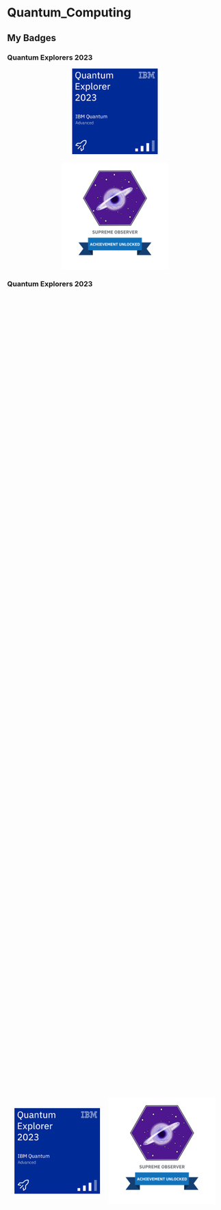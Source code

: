 # Quantum_Computing

## My Badges

### Quantum Explorers 2023
<div style="display: flex; flex-direction: column; align-items: center;">
    <img src="./_badges/quantum-explorer-2023-advanced.png" width="200" style="margin-bottom: 10px;">
    <img src="./_badges/badge_quantum_explorers_2023.png" width="250" style="margin-top: 10px;">
</div>

### Quantum Explorers 2023

<div style="display: flex; justify-content: center; align-items: center; height: 100vh;">
    <img src="./_badges/quantum-explorer-2023-advanced.png" width="200" style="margin-right: 10px;">
    <img src="./_badges/badge_quantum_explorers_2023.png" width="250" style="margin-left: 10px;">
</div>


### Quantum Explorers 2023

<div style="display: flex; justify-content: center; align-items: center; height: 100vh; flex-direction: column;">
    <img src="./_badges/quantum-explorer-2023-advanced.png" width="200" style="margin-bottom: 10px;">
    <img src="./_badges/badge_quantum_explorers_2023.png" width="250" style="margin-top: 10px;">
</div>

### Quantum Explorers 2023                                                       ..                                               ....                                                                            ..

<div style="display: flex; justify-content: center; align-items: center; height: 300px; position: relative;">
    <img src="./_badges/quantum-explorer-2023-advanced.png" width="200" style="position: absolute; top: 50%; transform: translateY(-50%); margin-right: 10px;">
    <img src="./_badges/badge_quantum_explorers_2023.png" width="250" style="position: absolute; top: 50%; transform: translateY(-50%); margin-left: 10px; left: 220px;">
</div>



### Summer School 2023
<div style="display: flex; flex-direction: column; align-items: center;">
    <img src="./_badges/qiskit-global-summer-school-2023-quantum-excellence.png" width="200">
</div>
